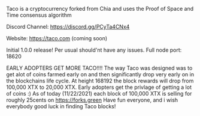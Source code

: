 Taco is a cryptocurrency forked from Chia and uses the Proof of Space and Time consensus algorithm

Discord Channel: https://discord.gg/PCyTa4CNx4

Website: https://taco.com (coming soon)

Initial 1.0.0 release!
Per usual should'nt have any issues.
Full node port: 18620


EARLY ADOPTERS GET MORE TACO!!!!
The way Taco was designed was to get alot of coins farmed early on and then significantly drop very early on in the blockchains life cycle.
At height 168192 the block rewards will drop from 100,000 XTX to 20,000 XTX.
Early adopters get the privlage of getting a lot of coins :)
As of today (11/22/2021) each block of 100,000 XTX is selling for roughly 25cents on https://forks.green
Have fun everyone, and i wish everybody good luck in finding Taco blocks!

